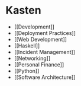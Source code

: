 # Kasten

- [[Development]]
- [[Deployment Practices]]
- [[Web Development]]
- [[Haskell]]
- [[Incident Management]]
- [[Networking]]
- [[Personal Finance]]
- [[Python]]
- [[Software Architecture]]
